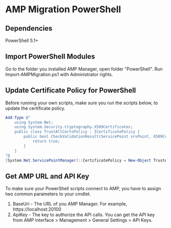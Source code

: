 
# AMP Migration PowerShell

## Dependencies
PowerShell 5.1+

## Import PowerShell Modules
Go to the folder you installed AMP Manager, open folder "PowerShell".
Run Import-AMPMigration.ps1 with Administrator rights.

## Update Certificate Policy for PowerShell
Before running your own scripts, make sure you run the scripts below, to update the certificate policy.

```powershell
Add-Type @"
    using System.Net;
    using System.Security.Cryptography.X509Certificates;
    public class TrustAllCertsPolicy : ICertificatePolicy {
        public bool CheckValidationResult(ServicePoint srvPoint, X509Certificate certificate, WebRequest request, int certificateProblem) {
            return true;
        }
    }
"@
[System.Net.ServicePointManager]::CertificatePolicy = New-Object TrustAllCertsPolicy
```

## Get AMP URL and API Key
To make sure your PowerShell scripts connect to AMP, you have to assign two common parameters to your cmdlet.
1. BaseUri - The URL of you AMP Manager. For example, https://localhost:20100
2. ApiKey - The key to authorize the API calls. You can get the API key from AMP interface > Management > General Settings > API Keys.
